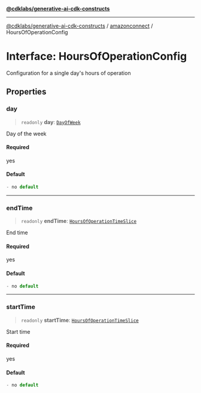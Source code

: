 [**@cdklabs/generative-ai-cdk-constructs**](../../../../README.md)

***

[@cdklabs/generative-ai-cdk-constructs](../../../../README.md) / [amazonconnect](../README.md) / HoursOfOperationConfig

# Interface: HoursOfOperationConfig

Configuration for a single day's hours of operation

## Properties

### day

> `readonly` **day**: [`DayOfWeek`](../enumerations/DayOfWeek.md)

Day of the week

#### Required

yes

#### Default

```ts
- no default
```

***

### endTime

> `readonly` **endTime**: [`HoursOfOperationTimeSlice`](HoursOfOperationTimeSlice.md)

End time

#### Required

yes

#### Default

```ts
- no default
```

***

### startTime

> `readonly` **startTime**: [`HoursOfOperationTimeSlice`](HoursOfOperationTimeSlice.md)

Start time

#### Required

yes

#### Default

```ts
- no default
```
